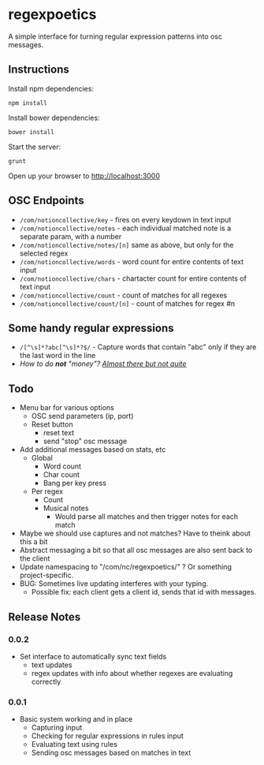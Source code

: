regexpoetics
============

A simple interface for turning regular expression patterns into osc messages.

## Instructions

Install npm dependencies:

	npm install

Install bower dependencies:

	bower install

Start the server:

	grunt

Open up your browser to [http://localhost:3000](http://localhost:3000)

## OSC Endpoints

 * `/com/notioncollective/key` - fires on every keydown in text input
 * `/com/notioncollective/notes` - each individual matched note is a separate param, with a number
 * `/com/notioncollective/notes/[n]` same as above, but only for the selected regex
 * `/com/notioncollective/words` - word count for entire contents of text input
 * `/com/notioncollective/chars` - chartacter count for entire contents of text input
 * `/com/notioncollective/count` - count of matches for all regexes
 * `/com/notioncollective/count/[n]` - count of matches for regex #n

## Some handy regular expressions

 * `/[^\s]*?abc[^\s]*?$/` - Capture words that contain "abc" only if they are the last word in the line
 * _How to do **not** "money"? [Almost there but not quite](http://stackoverflow.com/questions/406230/regular-expression-to-match-string-not-containing-a-word)_

## Todo

 - Menu bar for various options
 	- OSC send parameters (ip, port)
 	- Reset button
 		- reset text
 		- send "stop" osc message
 - Add additional messages based on stats, etc
 	- Global
 		- Word count
 		- Char count
 		- Bang per key press
 	- Per regex
 		- Count
 		- Musical notes
 			- Would parse all matches and then trigger notes for each match
 - Maybe we should use captures and not matches? Have to theink about this a bit
 - Abstract messaging a bit so that all osc messages are also sent back to the client
 - Update namespacing to "/com/nc/regexpoetics/" ? Or something project-specific.
 - BUG: Sometimes live updating interferes with your typing.
 	- Possible fix: each client gets a client id, sends that id with messages. 

## Release Notes

### 0.0.2
 - Set interface to automatically sync text fields
 	- text updates
 	- regex updates with info about whether regexes are evaluating correctly

### 0.0.1

 - Basic system working and in place
 	- Capturing input
 	- Checking for regular expressions in rules input
 	- Evaluating text using rules
 	- Sending osc messages based on matches in text